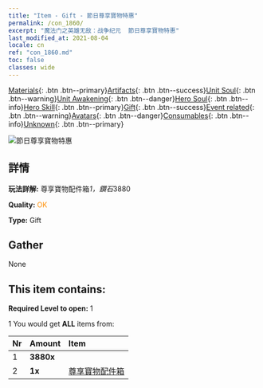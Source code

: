 ```yaml
---
title: "Item - Gift - 節日尊享寶物特惠"
permalink: /con_1860/
excerpt: "魔法门之英雄无敌：战争纪元  節日尊享寶物特惠"
last_modified_at: 2021-08-04
locale: cn
ref: "con_1860.md"
toc: false
classes: wide
---
```

 [Materials](/ItemsCN/){: .btn .btn--primary}[Artifacts](/ItemsCN/Artifacts/){: .btn .btn--success}[Unit Soul](/ItemsCN/UnitSoul/){: .btn .btn--warning}[Unit Awakening](/ItemsCN/UnitAwakening/){: .btn .btn--danger}[Hero Soul](/ItemsCN/HeroSoul/){: .btn .btn--info}[Hero Skill](/ItemsCN/HeroSkill/){: .btn .btn--primary}[Gift](/ItemsCN/Gift/){: .btn .btn--success}[Event related](/ItemsCN/Events/){: .btn .btn--warning}[Avatars](/ItemsCN/Avatars/){: .btn .btn--danger}[Consumables](/ItemsCN/Consumables/){: .btn .btn--info}[Unknown](/ItemsCN/Unknown/){: .btn .btn--primary}

 ![節日尊享寶物特惠](/images/t/i_907048.png)

## 詳情
 **玩法詳解:** 尊享寶物配件箱*1，鑽石*3880

 **Quality:** <span style="color: #FF8C00">OK</span>

 **Type:** Gift

## Gather

  None

## This item contains:

 **Required Level to open:** 1

 1 You would get **ALL** items  from:

  | Nr | Amount |     Item    |
  |:---|:-------|:------------|
  | 1 |  **3880x** | <i class="fas fa-gem"/> |  | 
  | 2 |  **1x** | [尊享寶物配件箱](/cn/Items/con_1863/) |  | 
